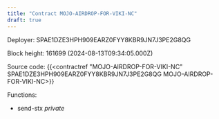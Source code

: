 ```yaml
---
title: "Contract MOJO-AIRDROP-FOR-VIKI-NC"
draft: true
---
```

Deployer: SPAE1DZE3HPH909EARZ0FYY8KBR9JN7J3PE2G8QG


 



Block height: 161699 (2024-08-13T09:34:05.000Z)

Source code: {{<contractref "MOJO-AIRDROP-FOR-VIKI-NC" SPAE1DZE3HPH909EARZ0FYY8KBR9JN7J3PE2G8QG MOJO-AIRDROP-FOR-VIKI-NC>}}

Functions:

* send-stx _private_
